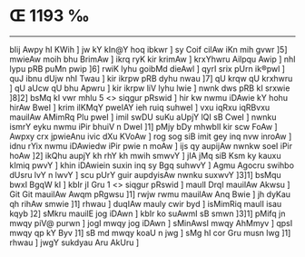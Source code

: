 # Œ 1193 ‰
---
bIij Awpy hI KWih ] jw kY kIn@Y hoq ibkwr ] sy Coif cilAw iKn mih
gvwr ]5] mwieAw moih bhu BrimAw ] ikrq ryK kir krimAw ] krxYhwru
Ailpqu Awip ] nhI lypu pRB puMn pwip ]6] rwiK lyhu goibMd dieAwl ]
qyrI srix pUrn ik®pwl ] quJ ibnu dUjw nhI Twau ] kir ikrpw pRB dyhu
nwau ]7] qU krqw qU krxhwru ] qU aUcw qU bhu Apwru ] kir ikrpw liV
lyhu lwie ] nwnk dws pRB kI srxwie ]8]2]
bsMq kI vwr mhlu 5 <> siqgur pRswid ]
hir kw nwmu iDAwie kY hohu hirAw BweI ] krim ilKMqY pweIAY ieh ruiq
suhweI ] vxu iqRxu iqRBvxu mauilAw AMimRq Plu pweI ] imil swDU suKu aUpjY
lQI sB CweI ] nwnku ismrY eyku nwmu iPir bhuiV n DweI ]1] pMjy bDy
mhwblI kir scw FoAw ] Awpxy crx jpwieAnu ivic dXu KVoAw ] rog
sog siB imit gey inq nvw inroAw ] idnu rYix nwmu iDAwiedw iPir pwie
n moAw ] ijs qy aupijAw nwnkw soeI iPir hoAw ]2] ikQhu aupjY kh rhY
kh mwih smwvY ] jIA jMq siB Ksm ky kauxu kImiq pwvY ] khin
iDAwiein suxin inq sy Bgq suhwvY ] Agmu Agocru swihbo dUsru lvY n
lwvY ] scu pUrY guir aupdyisAw nwnku suxwvY ]3]1]
bsMqu bwxI BgqW kI ] kbIr jI Gru 1
<> siqgur pRswid ]
maulI DrqI mauilAw Akwsu ] Git Git mauilAw Awqm pRgwsu ]1] rwjw
rwmu mauilAw Anq Bwie ] jh dyKau qh rihAw smwie ]1] rhwau ]
duqIAw mauly cwir byd ] isMimRiq maulI isau kqyb ]2] sMkru mauilE jog
iDAwn ] kbIr ko suAwmI sB smwn ]3]1] pMifq jn mwqy piV@ purwn ]
jogI mwqy jog iDAwn ] sMinAwsI mwqy AhMmyv ] qpsI mwqy qp kY Byv ]1]
sB md mwqy koaU n jwg ] sMg hI cor Gru musn lwg ]1] rhwau ] jwgY
sukdyau Aru AkUru ]
####
